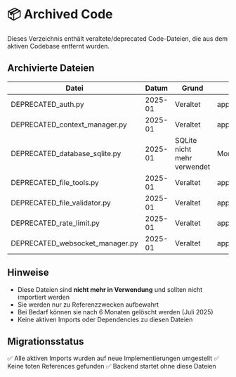 # 📦 Archived Code

Dieses Verzeichnis enthält veraltete/deprecated Code-Dateien, die aus dem aktiven Codebase entfernt wurden.

## Archivierte Dateien

| Datei | Datum | Grund | Ersetzt durch |
|-------|-------|-------|---------------|
| DEPRECATED_auth.py | 2025-01 | Veraltet | app/core/auth.py |
| DEPRECATED_context_manager.py | 2025-01 | Veraltet | app/core/context_manager.py |
| DEPRECATED_database_sqlite.py | 2025-01 | SQLite nicht mehr verwendet | MongoDB (database.py) |
| DEPRECATED_file_tools.py | 2025-01 | Veraltet | app/core/file_tools.py |
| DEPRECATED_file_validator.py | 2025-01 | Veraltet | app/core/file_validator.py |
| DEPRECATED_rate_limit.py | 2025-01 | Veraltet | app/core/rate_limit.py |
| DEPRECATED_websocket_manager.py | 2025-01 | Veraltet | app/core/websocket_manager.py |

## Hinweise

- Diese Dateien sind **nicht mehr in Verwendung** und sollten nicht importiert werden
- Sie werden nur zu Referenzzwecken aufbewahrt
- Bei Bedarf können sie nach 6 Monaten gelöscht werden (Juli 2025)
- Keine aktiven Imports oder Dependencies zu diesen Dateien

## Migrationsstatus

✅ Alle aktiven Imports wurden auf neue Implementierungen umgestellt
✅ Keine toten References gefunden
✅ Backend startet ohne diese Dateien
